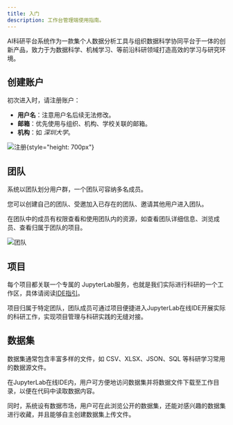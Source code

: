 ```yaml
---
title: 入门
description: 工作台管理端使用指南。
---
```


AI科研平台系统作为一款集个人数据分析工具与组织数据科学协同平台于一体的创新产品，致力于为数据科学、机械学习、等前沿科研领域打造高效的学习与研究环境。

## 创建账户
初次进入时，请注册账户：
- **用户名**：注意用户名后续无法修改。
- **邮箱**：优先使用与组织、机构、学校关联的邮箱。
- **机构**：如 _深圳大学_。

![注册](/imgs/content/tutorial/admin/guide/signup.png){style="height: 700px"}



## 团队
系统以团队划分用户群，一个团队可容纳多名成员。

您可以创建自己的团队、受邀加入已存在的团队、邀请其他用户进入团队。

在团队中的成员有权限查看和使用团队内的资源，如查看团队详细信息、浏览成员、查看归属于团队的项目。

![团队](/imgs/content/tutorial/admin/guide/team.png)



## 项目
每个项目都关联一个专属的 JupyterLab服务，也就是我们实际进行科研的一个工作区，具体请阅读[IDE指引](/tutorial/workspace/guide)。

项目归属于特定团队，团队成员可通过项目便捷进入JupyterLab在线IDE开展实际的科研工作，实现项目管理与科研实践的无缝对接。

## 数据集
数据集通常包含丰富多样的文件，如 CSV、XLSX、JSON、SQL 等科研学习常用的数据源文件。

在JupyterLab在线IDE内，用户可方便地访问数据集并将数据文件下载至工作目录，以便在代码中读取数据内容。

同时，系统设有数据市场，用户可在此浏览公开的数据集，还能对感兴趣的数据集进行收藏，并且能够自主创建数据集上传文件。
